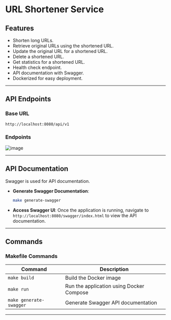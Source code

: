 # URL Shortener Service

## Features

- Shorten long URLs.
- Retrieve original URLs using the shortened URL.
- Update the original URL for a shortened URL.
- Delete a shortened URL.
- Get statistics for a shortened URL.
- Health check endpoint.
- API documentation with Swagger.
- Dockerized for easy deployment.

---

## API Endpoints

### Base URL

`http://localhost:8080/api/v1`

### Endpoints
![image](https://github.com/user-attachments/assets/05cf1741-9fab-44eb-8bd3-1aa8e15f3b4a)

---

## API Documentation

Swagger is used for API documentation.

- **Generate Swagger Documentation**:

  ```bash
  make generate-swagger
  ```

- **Access Swagger UI**:
  Once the application is running, navigate to `http://localhost:8080/swagger/index.html` to view the API documentation.

---

## Commands

### Makefile Commands

| Command                 | Description                              |
| ----------------------- | ---------------------------------------- |
| `make build`            | Build the Docker image                   |
| `make run`              | Run the application using Docker Compose |
| `make generate-swagger` | Generate Swagger API documentation       |

---
